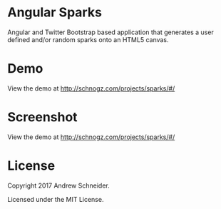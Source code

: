 Angular Sparks
==============

Angular and Twitter Bootstrap based application that generates a user defined and/or random sparks onto an HTML5 canvas.  

Demo
======

View the demo at http://schnogz.com/projects/sparks/#/

Screenshot
======

View the demo at http://schnogz.com/projects/sparks/#/

License
========

Copyright 2017 Andrew Schneider.

Licensed under the MIT License.

